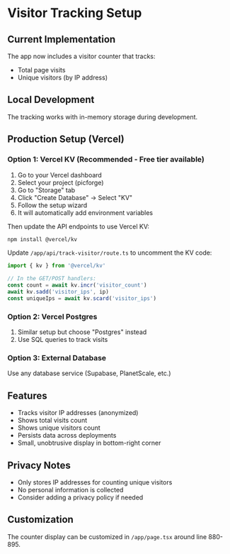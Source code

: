 # Visitor Tracking Setup

## Current Implementation
The app now includes a visitor counter that tracks:
- Total page visits
- Unique visitors (by IP address)

## Local Development
The tracking works with in-memory storage during development.

## Production Setup (Vercel)

### Option 1: Vercel KV (Recommended - Free tier available)

1. Go to your Vercel dashboard
2. Select your project (picforge)
3. Go to "Storage" tab
4. Click "Create Database" → Select "KV"
5. Follow the setup wizard
6. It will automatically add environment variables

Then update the API endpoints to use Vercel KV:

```bash
npm install @vercel/kv
```

Update `/app/api/track-visitor/route.ts` to uncomment the KV code:
```typescript
import { kv } from '@vercel/kv'

// In the GET/POST handlers:
const count = await kv.incr('visitor_count')
await kv.sadd('visitor_ips', ip)
const uniqueIps = await kv.scard('visitor_ips')
```

### Option 2: Vercel Postgres

1. Similar setup but choose "Postgres" instead
2. Use SQL queries to track visits

### Option 3: External Database
Use any database service (Supabase, PlanetScale, etc.)

## Features
- Tracks visitor IP addresses (anonymized)
- Shows total visits count
- Shows unique visitors count
- Persists data across deployments
- Small, unobtrusive display in bottom-right corner

## Privacy Notes
- Only stores IP addresses for counting unique visitors
- No personal information is collected
- Consider adding a privacy policy if needed

## Customization
The counter display can be customized in `/app/page.tsx` around line 880-895.